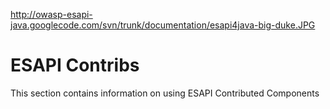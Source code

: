 http://owasp-esapi-java.googlecode.com/svn/trunk/documentation/esapi4java-big-duke.JPG

# ESAPI Contribs #

This section contains information on using ESAPI Contributed Components
